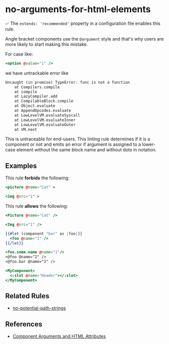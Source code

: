 # no-arguments-for-html-elements

:white_check_mark: The `extends: 'recommended'` property in a configuration file enables this rule.

Angle bracket components use the `@argument` style and that's why users are more likely to start making this mistake.

For case like:

```hbs
<option @value="1" />
```

we have untrackable error like

```txt
Uncaught (in promise) TypeError: func is not a function
    at Compilers.compile
    at compile
    at LazyCompiler.add
    at CompilableBlock.compile
    at Object.evaluate
    at AppendOpcodes.evaluate
    at LowLevelVM.evaluateSyscall
    at LowLevelVM.evaluateInner
    at LowLevelVM.evaluateOuter
    at VM.next
```

This is untraceable for end-users.
This linting rule determines if it is a component or not and emits an error if argument is assigned to a lower-case element without the same block name and without dots in notation.

## Examples

This rule **forbids** the following:

```hbs
<picture @name="Cat" >
```

```hbs
<img @src="1" >
```

This rule **allows** the following:

```hbs
<Picture @name="Cat" />
```

```hbs
<Img @src="1" />
```

```hbs
{{#let (component "bar" as |foo|}}
  <foo @name="1" />
{{/let}}
```

```hbs
<foo.some.name @name="1"/>
<@foo @name="2" />
<@foo.bar @name="2" />
```

```hbs
<MyComponent>
  <:slot @name="Header"></:slot>
</MyComponent>
```

## Related Rules

* [no-potential-path-strings](no-potential-path-strings.md)

## References

* [Component Arguments and HTML Attributes](https://guides.emberjs.com/release/components/component-arguments-and-html-attributes/)
